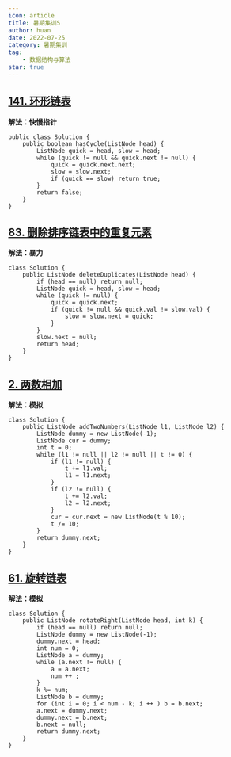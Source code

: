 ```yaml
---
icon: article
title: 暑期集训5
author: huan
date: 2022-07-25
category: 暑期集训
tag: 
    - 数据结构与算法
star: true
---
```

## [141. 环形链表](https://leetcode.cn/problems/linked-list-cycle/)

**解法：快慢指针**

~~~
public class Solution {
    public boolean hasCycle(ListNode head) {
        ListNode quick = head, slow = head;
        while (quick != null && quick.next != null) {
            quick = quick.next.next;
            slow = slow.next;
            if (quick == slow) return true;
        }
        return false;
    }
}
~~~

## [83. 删除排序链表中的重复元素](https://leetcode.cn/problems/remove-duplicates-from-sorted-list/)

**解法：暴力**

~~~
class Solution {
    public ListNode deleteDuplicates(ListNode head) {
        if (head == null) return null;
        ListNode quick = head, slow = head;
        while (quick != null) {
            quick = quick.next;
            if (quick != null && quick.val != slow.val) {
                slow = slow.next = quick;
            }
        }
        slow.next = null;
        return head;
    }
}
~~~

## [2. 两数相加](https://leetcode.cn/problems/add-two-numbers/)

**解法：模拟**

~~~
class Solution {
    public ListNode addTwoNumbers(ListNode l1, ListNode l2) {
        ListNode dummy = new ListNode(-1);
        ListNode cur = dummy;
        int t = 0;
        while (l1 != null || l2 != null || t != 0) {
            if (l1 != null) {
                t += l1.val;
                l1 = l1.next;
            }
            if (l2 != null) {
                t += l2.val;
                l2 = l2.next;
            }
            cur = cur.next = new ListNode(t % 10);
            t /= 10;
        }
        return dummy.next;
    }
}
~~~

## [61. 旋转链表](https://leetcode.cn/problems/rotate-list/)

**解法：模拟**

~~~
class Solution {
    public ListNode rotateRight(ListNode head, int k) {
        if (head == null) return null;
        ListNode dummy = new ListNode(-1);
        dummy.next = head;
        int num = 0;
        ListNode a = dummy;
        while (a.next != null) {
            a = a.next;
            num ++ ;
        }
        k %= num;
        ListNode b = dummy;
        for (int i = 0; i < num - k; i ++ ) b = b.next;
        a.next = dummy.next;
        dummy.next = b.next;
        b.next = null;
        return dummy.next;
    }
}
~~~

